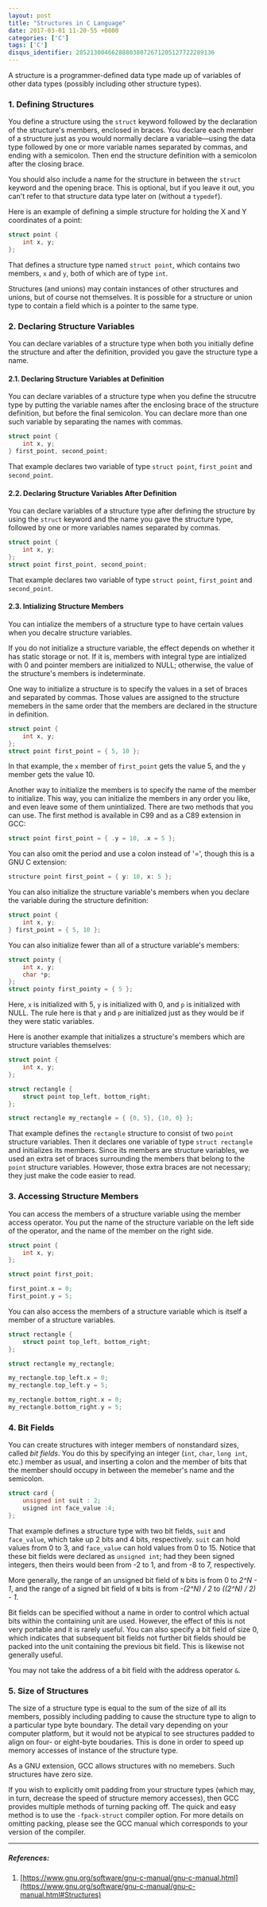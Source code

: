 ```yaml
---
layout: post
title: "Structures in C Language"
date: 2017-03-01 11-20-55 +0800
categories: ['C']
tags: ['C']
disqus_identifier: 285213004662888038072671205127722289136
---
```


A structure is a programmer-defined data type made up of variables of other data types (possibly including other structure types).

### 1. Defining Structures

You define a structure using the `struct` keyword followed by the declaration of the structure's members, enclosed in braces. You declare each member of a structure just as you would normally declare a variable—using the data type followed by one or more variable names separated by commas, and ending with a semicolon. Then end the structure definition with a semicolon after the closing brace.

You should also include a name for the structure in between the `struct` keyword and the opening brace. This is optional, but if you leave it out, you can't refer to that structure data type later on (without a `typedef`).

Here is an example of defining a simple structure for holding the X and Y coordinates of a point:

```c
struct point {
    int x, y;
};
```

That defines a structure type named `struct point`, which contains two members, `x` and `y`, both of which are of type `int`.

Structures (and unions) may contain instances of other structures and unions, but of course not themselves. It is possible for a structure or union type to contain a field which is a pointer to the same type.

### 2. Declaring Structure Variables

You can declare variables of a structure type when both you initially define the structure and after the definition, provided you gave the structure type a name.

#### 2.1. Declaring Structure Variables at Definition

You can declare variables of a structure type when you define the strucutre type by putting the variable names after the enclosing brace of the structure definition, but before the final semicolon. You can declare more than one such variable by separating the names with commas.

```c
struct point {
    int x, y;
} first_point, second_point;
```

That example declares two variable of type `struct point`, `first_point` and `second_point`.

#### 2.2. Declaring Structure Variables After Definition

You can declare variables of a structure type after defining the structure by using the `struct` keyword and the name you gave the structure type, followed by one or more variables names separated by commas.

```c
struct point {
    int x, y;
};
struct point first_point, second_point;
```

That example declares two variable of type `struct point`, `first_point` and `second_point`.

#### 2.3. Intializing Structure Members

You can intialize the members of a structure type to have certain values when you decalre structure variables.

If you do not initialize a structure variable, the effect depends on whether it has static storage or not. If it is, members with integral type are intialized with 0 and pointer members are initialized to NULL; otherwise, the value of the structure's members is indeterminate.

One way to initialize a structure is to specify the values in a set of braces and separated by commas. Those values are assigned to the structure memebers in the same order that the members are declared in the structure in definition.

```c
struct point {
    int x, y;
};
struct point first_point = { 5, 10 };
```

In that example, the `x` member of `first_point` gets the value 5, and the `y` member gets the value 10.

Another way to initialize the members is to specify the name of the member to initialize. This way, you can initialize the members in any order you like, and even leave some of them unintialized. There are two methods that you can use. The first method is available in C99 and as a C89 extension in GCC:

```c
struct point first_point = { .y = 10, .x = 5 };
```

You can also omit the period and use a colon instead of '=', though this is a GNU C extension:

```c
structure point first_point = { y: 10, x: 5 };
```

You can also initialize the structure variable's members when you declare the variable during the structure definition:

```c
struct point {
    int x, y;
} first_point = { 5, 10 };
```

You can also initialize fewer than all of a structure variable's members:

```c
struct pointy {
    int x, y;
    char *p;
};
struct pointy first_pointy = { 5 };
```

Here, `x` is initialized with 5, `y` is initialized with 0, and `p` is initialized with NULL. The rule here is that `y` and `p` are initialized just as they would be if they were static variables.

Here is another example that initializes a structure's members which are structure variables themselves:

```c
struct point {
    int x, y;
};

struct rectangle {
    struct point top_left, bottom_right;
};

struct rectangle my_rectangle = { {0, 5}, {10, 0} };
```

That example defines the `rectangle` structure to consist of two `point` structure variables. Then it declares one variable of type `struct rectangle` and initializes its members. Since its members are structure variables, we used an extra set of braces surrounding the members that belong to the `point` structure variables. However, those extra braces are not necessary; they just make the code easier to read.

### 3. Accessing Structure Members

You can access the members of a structure variable using the member access operator. You put the name of the structure variable on the left side of the operator, and the name of the member on the right side.

```c
struct point {
    int x, y;
};

struct point first_poit;

first_point.x = 0;
first_point.y = 5;
```

You can also access the members of a structure variable which is itself a member of a structure variables.

```c
struct rectangle {
    struct point top_left, bottom_right;
};

struct rectangle my_rectangle;

my_rectangle.top_left.x = 0;
my_rectangle.top_left.y = 5;

my_rectangle.bottom_right.x = 0;
my_rectangle.bottom_right.y = 5;
```

### 4. Bit Fields

You can create structures with integer members of nonstandard sizes, called *bit fields*. You do this by specifying an integer (`int`, `char`, `long int`, etc.) member as usual, and inserting a colon and the member of bits that the member should occupy in between the memeber's name and the semicolon.

```c
struct card {
    unsigned int suit : 2;
    usigned int face_value :4;
};
```

That example defines a structure type with two bit fields, `suit` and `face_value`, which take up 2 bits and 4 bits, respectively. `suit` can hold values from 0 to 3, and `face_value` can hold values from 0 to 15. Notice that these bit fields were declared as `unsigned int`; had they been signed integers, then theirs would been from -2 to 1, and from -8 to 7, respectively.

More generally, the range of an unsigned bit field of `N` bits is from 0 to *2^N - 1*, and the range of a signed bit field of `N` bits is from *-(2^N) / 2* to *((2^N) / 2) - 1*.

Bit fields can be specified without a name in order to control which actual bits within the containing unit are used. However, the effect of this is not very portable and it is rarely useful. You can also specify a bit field of size 0, which indicates that subsequent bit fields not further bit fields should be packed into the unit containing the previous bit field. This is likewise not generally useful.

You may not take the address of a bit field with the address operator `&`.

### 5. Size of Structures

The size of a structure type is equal to the sum of the size of all its members, possibly including padding to cause the structure type to align to a particular type byte boundary. The detail vary depending on your computer platform, but it would not be atypical to see structures padded to align on four- or eight-byte boudaries. This is done in order to speed up memory accesses of instance of the structure type.

As a GNU extension, GCC allows structures with no memebers. Such structures have zero size.

If you wish to explicitly omit padding from your structure types (which may, in turn, decrease the speed of structure memory accesses), then GCC provides multiple methods of turning packing off. The quick and easy method is to use the `-fpack-struct` compiler option. For more details on omitting packing, please see the GCC manual which corresponds to your version of the compiler. 

- - -

##### References:

1. [https://www.gnu.org/software/gnu-c-manual/gnu-c-manual.html](https://www.gnu.org/software/gnu-c-manual/gnu-c-manual.html#Structures)
